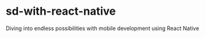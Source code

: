 # sd-with-react-native
Diving into endless possibilities with mobile development using React Native
